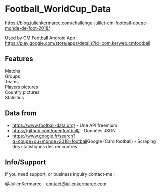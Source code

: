 # Football_WorldCup_Data

https://blog.julienkermarec.com/challenge-juillet-cm-football-coupe-monde-de-foot-2018/

Used by CM Football Android App : <https://play.google.com/store/apps/details?id=com.kerweb.cmfootball>

## Features
Matchs<br />
Groups<br />
Teams<br />
Players pictures<br />
Country pictures<br />
Statistics<br />


## Data from
* <https://www.football-data.org/> - Une API freemium
* <https://github.com/openfootball/> - Données JSON
* <https://www.google.fr/search?q=coupe+du+monde+2018+football>Google (Card football) - Scraping des statistiques des rencontres

## Info/Support

If you need support, or business inquiry contact-me :

@JulienKermarec - contact@julienkermarec.com
